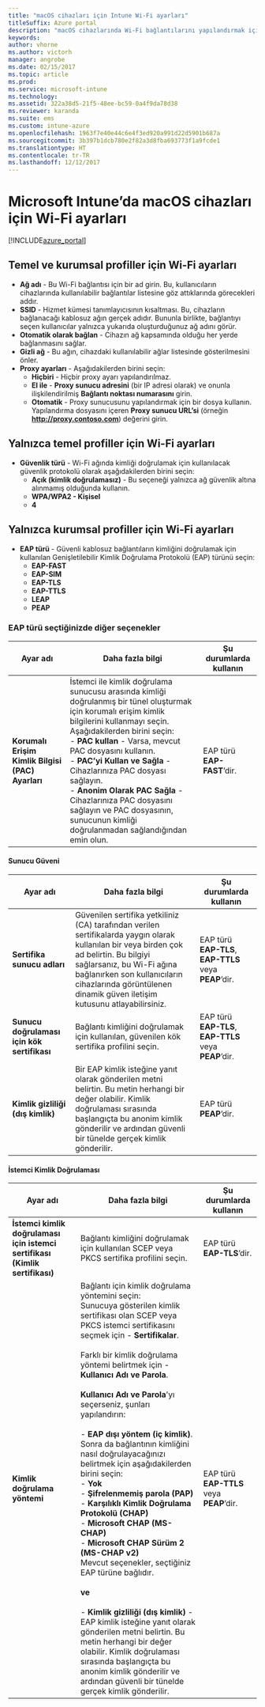 ```yaml
---
title: "macOS cihazları için Intune Wi-Fi ayarları"
titleSuffix: Azure portal
description: "macOS cihazlarında Wi-Fi bağlantılarını yapılandırmak için kullanabileceğiniz Intune ayarlarını öğrenin.\""
keywords: 
author: vhorne
ms.author: victorh
manager: angrobe
ms.date: 02/15/2017
ms.topic: article
ms.prod: 
ms.service: microsoft-intune
ms.technology: 
ms.assetid: 322a38d5-21f5-48ee-bc59-0a4f9da78d38
ms.reviewer: karanda
ms.suite: ems
ms.custom: intune-azure
ms.openlocfilehash: 1963f7e40e44c6e4f3ed920a991d22d5901b687a
ms.sourcegitcommit: 3b397b1dcb780e2f82a3d8fba693773f1a9fcde1
ms.translationtype: HT
ms.contentlocale: tr-TR
ms.lasthandoff: 12/12/2017
---
```

# <a name="wi-fi-settings-for-macos-devices-in-microsoft-intune"></a>Microsoft Intune’da macOS cihazları için Wi-Fi ayarları

[!INCLUDE[azure_portal](./includes/azure_portal.md)]

## <a name="wi-fi-settings-for-basic-and-enterprise-profiles"></a>Temel ve kurumsal profiller için Wi-Fi ayarları

- **Ağ adı** - Bu Wi-Fi bağlantısı için bir ad girin. Bu, kullanıcıların cihazlarında kullanılabilir bağlantılar listesine göz attıklarında görecekleri addır.
- **SSID** - Hizmet kümesi tanımlayıcısının kısaltması. Bu, cihazların bağlanacağı kablosuz ağın gerçek adıdır. Bununla birlikte, bağlantıyı seçen kullanıcılar yalnızca yukarıda oluşturduğunuz ağ adını görür.
- **Otomatik olarak bağlan** - Cihazın ağ kapsamında olduğu her yerde bağlanmasını sağlar.
- **Gizli ağ** - Bu ağın, cihazdaki kullanılabilir ağlar listesinde gösterilmesini önler.
- **Proxy ayarları** - Aşağıdakilerden birini seçin:
    - **Hiçbiri** - Hiçbir proxy ayarı yapılandırılmaz.
    - **El ile** - **Proxy sunucu adresini** (bir IP adresi olarak) ve onunla ilişkilendirilmiş **Bağlantı noktası numarasını** girin.
    - **Otomatik** - Proxy sunucusunu yapılandırmak için bir dosya kullanın. Yapılandırma dosyasını içeren **Proxy sunucu URL’si** (örneğin **http://proxy.contoso.com**) değerini girin.

## <a name="wi-fi-settings-for-basic-profiles-only"></a>Yalnızca temel profiller için Wi-Fi ayarları

- **Güvenlik türü** - Wi-Fi ağında kimliği doğrulamak için kullanılacak güvenlik protokolü olarak aşağıdakilerden birini seçin:
    - **Açık (kimlik doğrulamasız)** - Bu seçeneği yalnızca ağ güvenlik altına alınmamış olduğunda kullanın.
    - **WPA/WPA2 - Kişisel**
    - **4**

## <a name="wi-fi-settings-for-enterprise-profiles-only"></a>Yalnızca kurumsal profiller için Wi-Fi ayarları

- **EAP türü** - Güvenli kablosuz bağlantıların kimliğini doğrulamak için kullanılan Genişletilebilir Kimlik Doğrulama Protokolü (EAP) türünü seçin:
    - **EAP-FAST**
    - **EAP-SIM**
    - **EAP-TLS**
    - **EAP-TTLS**
    - **LEAP**
    - **PEAP**

### <a name="further-options-when-you-choose-an-eap-type"></a>EAP türü seçtiğinizde diğer seçenekler


|Ayar adı|Daha fazla bilgi|Şu durumlarda kullanın|
|--------------|-------------|----------|
|**Korumalı Erişim Kimlik Bilgisi (PAC) Ayarları**|İstemci ile kimlik doğrulama sunucusu arasında kimliği doğrulanmış bir tünel oluşturmak için korumalı erişim kimlik bilgilerini kullanmayı seçin. Aşağıdakilerden birini seçin:<br>- **PAC kullan** - Varsa, mevcut PAC dosyasını kullanın.<br>- **PAC’yi Kullan ve Sağla** - Cihazlarınıza PAC dosyası sağlayın.<br>- **Anonim Olarak PAC Sağla** - Cihazlarınıza PAC dosyasını sağlayın ve PAC dosyasının, sunucunun kimliği doğrulanmadan sağlandığından emin olun.|EAP türü **EAP-FAST**’dir.|

#### <a name="server-trust"></a>Sunucu Güveni


|Ayar adı|Daha fazla bilgi|Şu durumlarda kullanın|
|--------------|-------------|----------|
|**Sertifika sunucu adları**|Güvenilen sertifika yetkiliniz (CA) tarafından verilen sertifikalarda yaygın olarak kullanılan bir veya birden çok ad belirtin. Bu bilgiyi sağlarsanız, bu Wi-Fi ağına bağlanırken son kullanıcıların cihazlarında görüntülenen dinamik güven iletişim kutusunu atlayabilirsiniz.|EAP türü **EAP-TLS**, **EAP-TTLS** veya **PEAP**’dir.|
|**Sunucu doğrulaması için kök sertifikası**|Bağlantı kimliğini doğrulamak için kullanılan, güvenilen kök sertifika profilini seçin. |EAP türü **EAP-TLS**, **EAP-TTLS** veya **PEAP**’dir.|
|**Kimlik gizliliği (dış kimlik)**|Bir EAP kimlik isteğine yanıt olarak gönderilen metni belirtin. Bu metin herhangi bir değer olabilir. Kimlik doğrulaması sırasında başlangıçta bu anonim kimlik gönderilir ve ardından güvenli bir tünelde gerçek kimlik gönderilir.|EAP türü **PEAP**’dir.|


#### <a name="client-authentication"></a>İstemci Kimlik Doğrulaması


|Ayar adı|Daha fazla bilgi|Şu durumlarda kullanın|
|--------------|-------------|----------|
|**İstemci kimlik doğrulaması için istemci sertifikası (Kimlik sertifikası)**|Bağlantı kimliğini doğrulamak için kullanılan SCEP veya PKCS sertifika profilini seçin.|EAP türü **EAP-TLS**’dir.|
|**Kimlik doğrulama yöntemi**|Bağlantı için kimlik doğrulama yöntemini seçin:<br>Sunucuya gösterilen kimlik sertifikası olan SCEP veya PKCS istemci sertifikasını seçmek için - **Sertifikalar**.<br><br>Farklı bir kimlik doğrulama yöntemi belirtmek için - **Kullanıcı Adı ve Parola**. <br><br>**Kullanıcı Adı ve Parola**’yı seçerseniz, şunları yapılandırın:<br><br>-  **EAP dışı yöntem (iç kimlik)**. Sonra da bağlantının kimliğini nasıl doğrulayacağınızı belirtmek için aşağıdakilerden birini seçin:<br>- **Yok**<br>- **Şifrelenmemiş parola (PAP)**<br>- **Karşılıklı Kimlik Doğrulama Protokolü (CHAP)**<br>- **Microsoft CHAP (MS-CHAP)**<br>- **Microsoft CHAP Sürüm 2 (MS-CHAP v2)**<br>Mevcut seçenekler, seçtiğiniz EAP türüne bağlıdır.<br><br>**ve**<br><br>- **Kimlik gizliliği (dış kimlik)** - EAP kimlik isteğine yanıt olarak gönderilen metni belirtin. Bu metin herhangi bir değer olabilir. Kimlik doğrulaması sırasında başlangıçta bu anonim kimlik gönderilir ve ardından güvenli bir tünelde gerçek kimlik gönderilir.|EAP türü **EAP-TTLS** veya **PEAP**’dir.|
